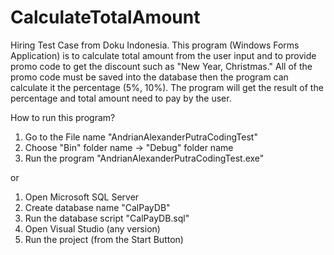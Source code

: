 # CalculateTotalAmount
Hiring Test Case from Doku Indonesia. This program (Windows Forms Application) is to calculate total amount from the user input and to provide promo code to get the discount such as "New Year, Christmas." All of the promo code must be saved into the database then the program can calculate it the percentage (5%, 10%). The program will get the result of the percentage and total amount need to pay by the user.

How to run this program?

1. Go to the File name "AndrianAlexanderPutraCodingTest"
2. Choose "Bin" folder name -> "Debug" folder name
3. Run the program "AndrianAlexanderPutraCodingTest.exe"

or

1. Open Microsoft SQL Server
2. Create database name "CalPayDB"
3. Run the database script "CalPayDB.sql"
4. Open Visual Studio (any version)
5. Run the project (from the Start Button)
